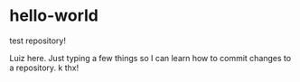 # hello-world

test repository!

Luiz here. Just typing a few things so I can learn how to commit changes to a repository.
k thx!
